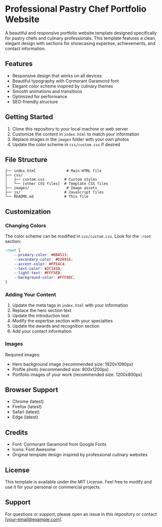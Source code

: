 # Professional Pastry Chef Portfolio Website

A beautiful and responsive portfolio website template designed specifically for pastry chefs and culinary professionals. This template features a clean, elegant design with sections for showcasing expertise, achievements, and contact information.

## Features

- Responsive design that works on all devices
- Beautiful typography with Cormorant Garamond font
- Elegant color scheme inspired by culinary themes
- Smooth animations and transitions
- Optimized for performance
- SEO-friendly structure

## Getting Started

1. Clone this repository to your local machine or web server
2. Customize the content in `index.html` to match your information
3. Replace images in the `images` folder with your own photos
4. Update the color scheme in `css/custom.css` if desired

## File Structure

```
├── index.html              # Main HTML file
├── css/
│   ├── custom.css         # Custom styles
│   └── [other CSS files]  # Template CSS files
├── images/                 # Image assets
├── js/                    # JavaScript files
└── README.md              # This file
```

## Customization

### Changing Colors

The color scheme can be modified in `css/custom.css`. Look for the `:root` section:

```css
:root {
    --primary-color: #8B4513;
    --secondary-color: #D2691E;
    --accent-color: #FFE4C4;
    --text-color: #2C1810;
    --light-text: #FFF5EB;
    --background-color: #FFF8DC;
}
```

### Adding Your Content

1. Update the meta tags in `index.html` with your information
2. Replace the hero section text
3. Update the introduction text
4. Modify the expertise section with your specialties
5. Update the awards and recognition section
6. Add your contact information

### Images

Required images:
- Hero background image (recommended size: 1920x1080px)
- Profile photo (recommended size: 800x1200px)
- Portfolio images of your work (recommended size: 1200x800px)

## Browser Support

- Chrome (latest)
- Firefox (latest)
- Safari (latest)
- Edge (latest)

## Credits

- Font: Cormorant Garamond from Google Fonts
- Icons: Font Awesome
- Original template design inspired by professional culinary websites

## License

This template is available under the MIT License. Feel free to modify and use it for your personal or commercial projects.

## Support

For questions or support, please open an issue in this repository or contact [your-email@example.com]. 